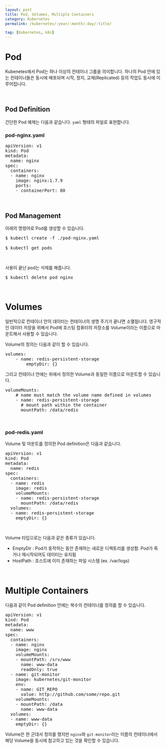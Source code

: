 ```yaml
---
layout: post
title: Pod, Volumes, Multiple Containers
category: Kubernetes
permalink: /kubernetes/:year/:month/:day/:title/

tag: [Kubernetes, k8s]
---
```


# Pod

Kubenetes에서 Pod는 하나 이상의 컨테이너 그룹을 의미합니다. 하나의 Pod 안에 있는 컨테이너들은 동시에 배포되며 시작, 정지, 교체(Replicated) 등의 작업도 동시에 이루어집니다.

<br>

## Pod Definition

간단한 Pod 예제는 다음과 같습니다. `yaml` 형태의 파일로 표현합니다.

### pod-nginx.yaml

<pre class="prettyprint">
apiVersion: v1
kind: Pod
metadata:
  name: nginx
spec:
  containers:
  - name: nginx
    image: nginx:1.7.9
    ports:
    - containerPort: 80
</pre>

<br>

## Pod Management

아래의 명령어로 Pod를 생성할 수 있습니다.

<pre class="prettyprint">
$ kubectl create -f ./pod-nginx.yaml

$ kubectl get pods
</pre>

<br>

사용이 끝난 pod는 삭제를 해줍니다.

<pre class="prettyprint">
$ kubectl delete pod nginx
</pre>

<br>

# Volumes

일반적으로 컨테이너 안의 데이터는 컨테이너의 생명 주기가 끝나면 소멸됩니다. 영구적인 데이터 저장을 위해서 Pod에 호스팅 컴퓨터의 저장소를 Volume이라는 이름으로 마운트해서 사용할 수 있습니다.

Volume의 정의는 다음과 같이 할 수 있습니다.

<pre class="prettyprint">
volumes:
    - name: redis-persistent-storage
        emptyDir: {}
</pre>

그리고 컨테이너 안에는 위에서 정의한 Volume과 동일한 이름으로 마운트할 수 있습니다.

<pre class="prettyprint">
volumeMounts:
    # name must match the volume name defined in volumes
    - name: redis-persistent-storage
      # mount path within the container
      mountPath: /data/redis
</pre>

<br>

### pod-redis.yaml

Volume 및 마운트를 정의한 Pod definition은 다음과 같습니다.

<pre class="prettyprint">
apiVersion: v1
kind: Pod
metadata:
  name: redis
spec:
  containers:
  - name: redis
    image: redis
    volumeMounts:
    - name: redis-persistent-storage
      mountPath: /data/redis
  volumes:
  - name: redis-persistent-storage
    emptyDir: {}
</pre>

<br>

Volume 타입으로는 다음과 같은 종류가 있습니다.

- EmptyDir : Pod가 동작하는 동안 존재하는 새로운 디렉토리를 생성함. Pod가 죽거나 재시작되어도 데이터는 유지됨
- HostPath : 호스트에 이미 존재하는 파일 시스템 (ex. /var/logs)

<br>

# Multiple Containers

다음과 같이 Pod definition 안에는 복수의 컨테이너를 정의를 할 수 있습니다.

<pre class="prettyprint">
apiVersion: v1
kind: Pod
metadata:
  name: www
spec:
  containers:
  - name: nginx
    image: nginx
    volumeMounts:
    - mountPath: /srv/www
      name: www-data
      readOnly: true
  - name: git-monitor
    image: kubernetes/git-monitor
    env:
    - name: GIT_REPO
      value: http://github.com/some/repo.git
    volumeMounts:
    - mountPath: /data
      name: www-data
  volumes:
  - name: www-data
    emptyDir: {}
</pre>

Volume은 한 군데서 정의를 했지만 `nginx`와 `git-monitor`라는 이름의 컨테이너에서 해당 Volume을 동시에 참고하고 있는 것을 확인할 수 있습니다.
